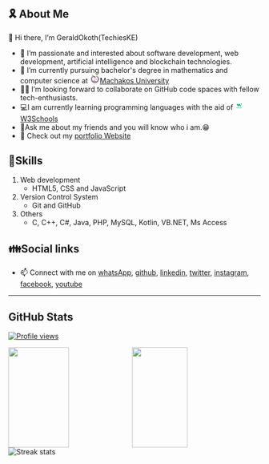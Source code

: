  ## 🎗️ About Me

 👋 Hi there, I’m GeraldOkoth(TechiesKE)
- 💞️ I’m passionate and interested about software development, web development, artificial intelligence and blockchain technologies.
- 🏫 I’m currently pursuing bachelor's degree in mathematics and computer science at <img src="Machakos_University_Logo.png" alt="Machakos University logo" width="20px"/>[Machakos University](https://mksu.ac.ke "Machakos University home")
- 👩‍💻 I’m looking forward to collaborate on GitHub code spaces with fellow tech-enthusiasts.
- 💻I am currently learning programming languages with the aid of <img src="w3schools.com.png" alt="w3Schools logo" width="16px"/>[W3Schools](https://www.w3schools.com/ "w3Schools home page")
- 💬Ask me about my friends and you will know who i am.😁
- 💫 Check out my [portfolio Website](https://geraldokoth.github.io/PortfolioWeb/ "Gerald Okoth home page")

## 📝Skills
1. Web development
   +  HTML5, CSS and JavaScript
2. Version Control System
   + Git and GitHub
3. Others
   +  C, C++, C#, Java, PHP, MySQL, Kotlin, VB.NET, Ms Access

## 👪Social links
- 📫 Connect with me on [whatsApp](https://wa.me/+254778852760), [github](https://github.com/GeraldOkoth), [linkedin](https://www.linkedin.com/in/geraldokoth/), [twitter](https://twitter.com/gerald_okothKE), [instagram](https://www.instagram.com/okothgerald449/), [facebook](https://www.facebook.com/gerald.okoth.944/), [youtube](https://www.youtube.com/channel/UChy4EZwoIv-KG0hFugqUXYA)

***

## GitHub Stats
  
[![Profile views](https://visitcount.itsvg.in/api?id=GeraldOkoth&label=Profile%20Views&color=6&pretty=false)](https://visitcount.itsvg.in)

<a href="https://github.com/GeraldOkoth/github-readme-stats">
  <img height=200 width=49% align="left" src="https://github-readme-stats.vercel.app/api?username=GeraldOkoth&show_icons=true&theme=transparent" />
</a>

<a href="https://github.com/GeraldOkoth/convoychat">
  <img height=200 width=47% align="left" src="https://github-readme-stats.vercel.app/api/top-langs/?username=GeraldOKOTH&layout=compact&theme=radical" />
</a>

<img alt="Streak stats" width=47% height=200 src="https://github-readme-streak-stats.herokuapp.com/?user=GeraldOkoth&show_icons=true&theme=transparent" />

<!---
GeraldOkoth/GeraldOkoth is a ✨ special ✨ repository because its `README.md` (this file) appears on your GitHub profile.
You can click the Preview link to take a look at your changes.
--->
